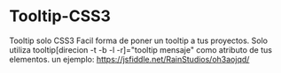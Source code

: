 # Tooltip-CSS3
Tooltip solo CSS3
Facil forma de poner un tooltip a tus proyectos.
Solo utiliza tooltip[direcion -t -b -l -r]="tooltip mensaje" como atributo de tus elementos.
un ejemplo:
https://jsfiddle.net/RainStudios/oh3aojqd/

